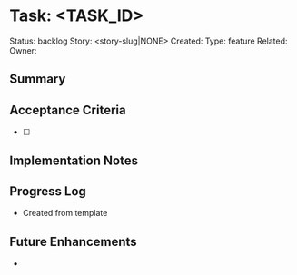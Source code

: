 # Task: <TASK_ID>
Status: backlog
Story: <story-slug|NONE>
Created: <YYYY-MM-DD>
Type: feature
Related: 
Owner: 

## Summary
<Short imperative description of work.>

## Acceptance Criteria
- [ ] <Testable condition>

## Implementation Notes
<Key architectural or sequencing details>

## Progress Log
- <YYYY-MM-DD> Created from template

## Future Enhancements
- <Optional placeholder>
